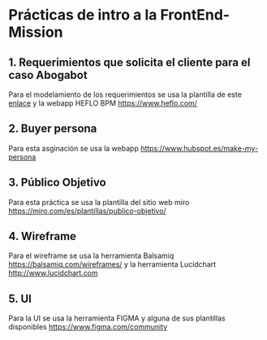 # Prácticas de intro a la FrontEnd-Mission

## 1. Requerimientos que solicita el cliente para el caso Abogabot
Para el modelamiento de los requerimientos se usa la plantilla de este [enlace](https://github.com/romarpla/FrontEnd-Mision/blob/main/01%20-%20INTRO/practicas/1.-Reqierimientos.doc) y la webapp HEFLO BPM https://www.heflo.com/

## 2. Buyer persona
Para esta asginación se usa la webapp https://www.hubspot.es/make-my-persona

## 3. Público Objetivo 
Para esta práctica se usa la plantilla del sitio web miro https://miro.com/es/plantillas/publico-objetivo/

## 4. Wireframe
Para el wireframe se usa la herramienta Balsamiq https://balsamiq.com/wireframes/ y la herramienta Lucidchart http://www.lucidchart.com

## 5. UI 
Para la UI se usa la herramienta FIGMA y alguna de sus plantillas disponibles 
https://www.figma.com/community
